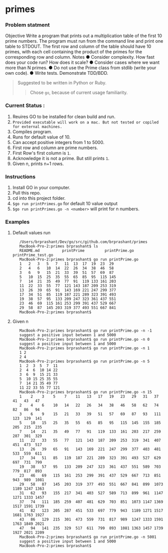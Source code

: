 # primes

### Problem statment 

Objective
Write a program that prints out a multiplication table of the first 10 prime numbers.
The program must run from the command line and print one table to STDOUT.
The first row and column of the table should have 10 primes, with each cell containing the
product of the primes for the corresponding row and column.
Notes
● Consider complexity. How fast does your code run? How does it scale?
● Consider cases where we want more than N primes.
● Do not use the Prime class from stdlib (write your own code).
● Write tests. Demonstrate TDD/BDD.


>Suggested to be written in Python or Ruby.
>>Chose `go`, because of current usage familiarity. 

### Current Status : 
1. Reuires GO to be installed for clean build and run.
2. `Provided executable will work on a mac. But not tested or copiled for external machines.`
3. Compiles program. 
4. Runs for default value of 10. 
5. Can accept positive integers from 1 to 5000.
6. First row and column are prime numbers.
7. First Row's first column is `1`.
8. Acknowledge it is not a prime. But still prints `1`.
9. Given n, prints n+1 rows.


### Instructions 
1. Install GO in your computer. 
2. Pull this repo.
3. cd into this project folder.
4. `$go run printPrimes.go` for default 10 value output
5. `$go run printPrimes.go -n <number>` will print for n numbers. 

### Examples 
1. Default values run 
    ```MacBook-Pro-2:primes brprashant$ pwd
       /Users/brprashant/Dev/go/src/github.com/brprashant/primes
       MacBook-Pro-2:primes brprashant$ ls
       README.md          printPrime         printPrime.go      printPrime_test.go
       MacBook-Pro-2:primes brprashant$ go run printPrime.go 
       1   2   3   5   7   11  13  17  19  23  29  
       2   4   6   10  14  22  26  34  38  46  58  
       3   6   9   15  21  33  39  51  57  69  87  
       5   10  15  25  35  55  65  85  95  115 145 
       7   14  21  35  49  77  91  119 133 161 203 
       11  22  33  55  77  121 143 187 209 253 319 
       13  26  39  65  91  143 169 221 247 299 377 
       17  34  51  85  119 187 221 289 323 391 493 
       19  38  57  95  133 209 247 323 361 437 551 
       23  46  69  115 161 253 299 391 437 529 667 
       29  58  87  145 203 319 377 493 551 667 841 
       MacBook-Pro-2:primes brprashant$
    ```

2. Given n
    ```
       MacBook-Pro-2:primes brprashant$ go run printPrime.go -n -1
       suggest a positive input between 1 and 5000
       MacBook-Pro-2:primes brprashant$ go run printPrime.go -n 0
       suggest a positive input between 1 and 5000
       MacBook-Pro-2:primes brprashant$ go run printPrime.go -n 1
       1 2 
       2 4 
       MacBook-Pro-2:primes brprashant$ go run printPrime.go -n 5
       1  2  3  5  7  11 
       2  4  6  10 14 22 
       3  6  9  15 21 33 
       5  10 15 25 35 55 
       7  14 21 35 49 77 
       11 22 33 55 77 121
       MacBook-Pro-2:primes brprashant$ go run printPrime.go -n 15
       1    2    3    5    7    11   13   17   19   23   29   31   37   41   43   47   
       2    4    6    10   14   22   26   34   38   46   58   62   74   82   86   94   
       3    6    9    15   21   33   39   51   57   69   87   93   111  123  129  141  
       5    10   15   25   35   55   65   85   95   115  145  155  185  205  215  235  
       7    14   21   35   49   77   91   119  133  161  203  217  259  287  301  329  
       11   22   33   55   77   121  143  187  209  253  319  341  407  451  473  517  
       13   26   39   65   91   143  169  221  247  299  377  403  481  533  559  611  
       17   34   51   85   119  187  221  289  323  391  493  527  629  697  731  799  
       19   38   57   95   133  209  247  323  361  437  551  589  703  779  817  893  
       23   46   69   115  161  253  299  391  437  529  667  713  851  943  989  1081 
       29   58   87   145  203  319  377  493  551  667  841  899  1073 1189 1247 1363 
       31   62   93   155  217  341  403  527  589  713  899  961  1147 1271 1333 1457 
       37   74   111  185  259  407  481  629  703  851  1073 1147 1369 1517 1591 1739 
       41   82   123  205  287  451  533  697  779  943  1189 1271 1517 1681 1763 1927 
       43   86   129  215  301  473  559  731  817  989  1247 1333 1591 1763 1849 2021 
       47   94   141  235  329  517  611  799  893  1081 1363 1457 1739 1927 2021 2209 
       MacBook-Pro-2:primes brprashant$ go run printPrime.go -n 5001
       suggest a positive input between 1 and 5000
       MacBook-Pro-2:primes brprashant$ 
    ```

